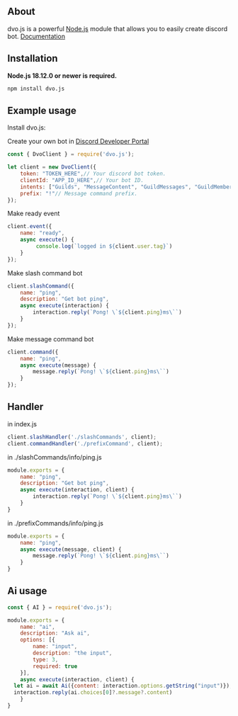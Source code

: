 ## About
dvo.js is a powerful [Node.js](https://nodejs.org) module that allows you to easily create discord bot.
[Documentation](https://dvojs.vercel.app/)

## Installation

**Node.js 18.12.0 or newer is required.**

```sh
npm install dvo.js
```

## Example usage

Install dvo.js:

Create your own bot in [Discord Developer Portal](https://discord.com/developers/applications)

```js
const { DvoClient } = require('dvo.js');

let client = new DvoClient({
    token: "TOKEN_HERE",// Your discord bot token.
    clientId: "APP_ID_HERE",// Your bot ID.
    intents: ["Guilds", "MessageContent", "GuildMessages", "GuildMembers"],// Your bot intents.
    prefix: "!"// Message command prefix.
});
```

Make ready event

```js
client.event({
    name: "ready",
    async execute() {
         console.log(`logged in ${client.user.tag}`)
    }
});
```

Make slash command bot

```js
client.slashCommand({
    name: "ping",
    description: "Get bot ping",
    async execute(interaction) {
        interaction.reply(`Pong! \`${client.ping}ms\``)
    }
});
```

Make message command bot

```js
client.command({
    name: "ping",
    async execute(message) {
        message.reply(`Pong! \`${client.ping}ms\``)
    }
});
```

## Handler

in index.js

```js
client.slashHandler('./slashCommands', client);
client.commandHandler('./prefixCommand', client);
```

in ./slashCommands/info/ping.js

```js
module.exports = {
    name: "ping",
    description: "Get bot ping",
    async execute(interaction, client) {
        interaction.reply(`Pong! \`${client.ping}ms\``)
    }
}
```

in ./prefixCommands/info/ping.js

```js
module.exports = {
    name: "ping",
    async execute(message, client) {
        message.reply(`Pong! \`${client.ping}ms\``)
    }
}
```


## Ai usage

```js
const { AI } = require('dvo.js');

module.exports = {
    name: "ai",
    description: "Ask ai",
    options: [{
        name: "input",
        description: "the input",
        type: 3,
        required: true
    }],
    async execute(interaction, client) {
  let ai = await Ai({content: interaction.options.getString("input")});
  interaction.reply(ai.choices[0]?.message?.content)
    }
}
```